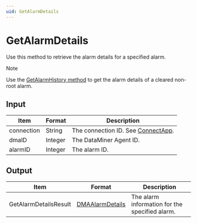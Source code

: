```yaml
---
uid: GetAlarmDetails
---
```


# GetAlarmDetails

Use this method to retrieve the alarm details for a specified alarm.

> [!NOTE]
> Use the [GetAlarmHistory method](xref:GetAlarmHistory) to get the alarm details of a cleared non-root alarm.

## Input

| Item       | Format  | Description                                          |
|------------|---------|------------------------------------------------------|
| connection | String  | The connection ID. See [ConnectApp](xref:ConnectApp). |
| dmaID      | Integer | The DataMiner Agent ID.                              |
| alarmID    | Integer | The alarm ID.                                        |

## Output

| Item                  | Format    | Description                                    |
|-----------------------|-----------|------------------------------------------------|
| GetAlarmDetailsResult | [DMAAlarmDetails](xref:DMAAlarmDetails) | The alarm information for the specified alarm. |

